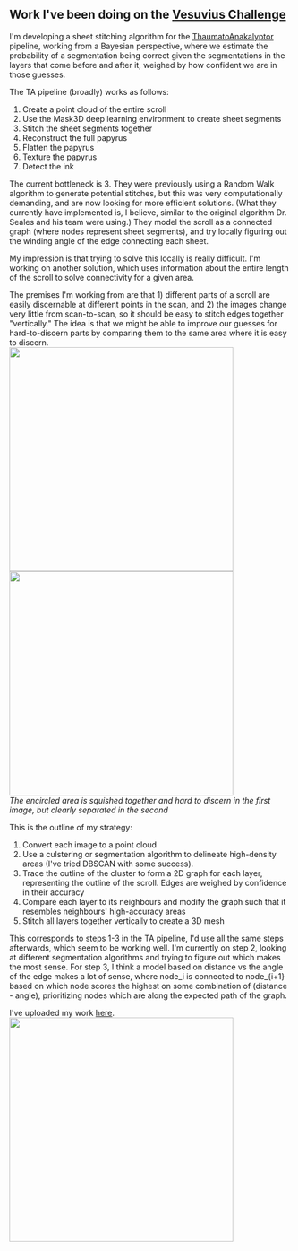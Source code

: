 ## Work I've been doing on the [Vesuvius Challenge](https://scrollprize.org/)

I'm developing a sheet stitching algorithm for the [ThaumatoAnakalyptor](https://github.com/schillij95/ThaumatoAnakalyptor) pipeline, working from a Bayesian perspective, where we estimate the probability of a segmentation being correct given the segmentations in the layers that come before and after it, weighed by how confident we are in those guesses.

The TA pipeline (broadly) works as follows: 
1. Create a point cloud of the entire scroll
2. Use the Mask3D deep learning environment to create sheet segments
3. Stitch the sheet segments together
4. Reconstruct the full papyrus
5. Flatten the papyrus
6. Texture the papyrus
7. Detect the ink

The current bottleneck is 3. They were previously using a Random Walk algorithm to generate potential stitches, but this was very computationally demanding, and are now looking for more efficient solutions. (What they currently have implemented is, I believe, similar to the original algorithm Dr. Seales and his team were using.) They model the scroll as a connected graph (where nodes represent sheet segments), and try locally figuring out the winding angle of the edge connecting each sheet.

My impression is that trying to solve this locally is really difficult. I'm working on another solution, which uses information about the entire length of the scroll to solve connectivity for a given area.

The premises I'm working from are that 1) different parts of a scroll are easily discernable at different points in the scan, and 2) the images change very little from scan-to-scan, so it should be easy to stitch edges together "vertically." The idea is that we might be able to improve our guesses for hard-to-discern parts by comparing them to the same area where it is easy to discern. \
<img src="https://etiennedyer.github.io/assets/vesuvius/comparison1.png" width=400 height=400>
<img src="https://etiennedyer.github.io/assets/vesuvius/comparison2.png" width=400 height=400> \
*The encircled area is squished together and hard to discern in the first image, but clearly separated in the second*

This is the outline of my strategy:
1. Convert each image to a point cloud
2. Use a culstering or segmentation algorithm to delineate high-density areas (I've tried DBSCAN with some success).
3. Trace the outline of the cluster to form a 2D graph for each layer, representing the outline of the scroll. Edges are weighed by confidence in their accuracy
4. Compare each layer to its neighbours and modify the graph such that it resembles neighbours' high-accuracy areas
5. Stitch all layers together vertically to create a 3D mesh

This corresponds to steps 1-3 in the TA pipeline, I'd use all the same steps afterwards, which seem to be working well.
I'm currently on step 2, looking at different segmentation algorithms and trying to figure out which makes the most sense.
For step 3, I think a model based on distance vs the angle of the edge makes a lot of sense, where node_i is connected to node_{i+1} based on which node scores the highest on some combination of (distance - angle), prioritizing nodes which are along the expected path of the graph.

I've uploaded my work [here](segment.md). \
<img src="https://etiennedyer.github.io/assets/vesuvius/dbscan.png" width=400 height=400>
